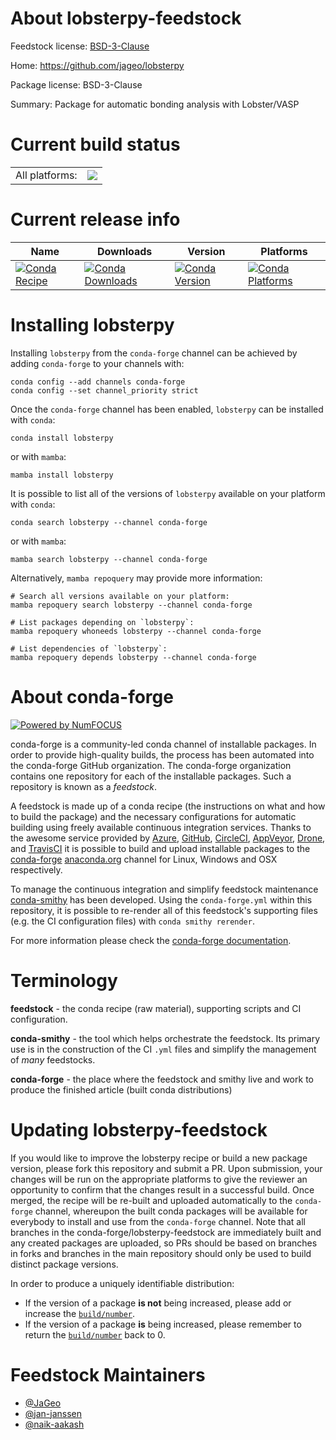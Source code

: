 About lobsterpy-feedstock
=========================

Feedstock license: [BSD-3-Clause](https://github.com/conda-forge/lobsterpy-feedstock/blob/main/LICENSE.txt)

Home: https://github.com/jageo/lobsterpy

Package license: BSD-3-Clause

Summary: Package for automatic bonding analysis with Lobster/VASP

Current build status
====================


<table><tr><td>All platforms:</td>
    <td>
      <a href="https://dev.azure.com/conda-forge/feedstock-builds/_build/latest?definitionId=19871&branchName=main">
        <img src="https://dev.azure.com/conda-forge/feedstock-builds/_apis/build/status/lobsterpy-feedstock?branchName=main">
      </a>
    </td>
  </tr>
</table>

Current release info
====================

| Name | Downloads | Version | Platforms |
| --- | --- | --- | --- |
| [![Conda Recipe](https://img.shields.io/badge/recipe-lobsterpy-green.svg)](https://anaconda.org/conda-forge/lobsterpy) | [![Conda Downloads](https://img.shields.io/conda/dn/conda-forge/lobsterpy.svg)](https://anaconda.org/conda-forge/lobsterpy) | [![Conda Version](https://img.shields.io/conda/vn/conda-forge/lobsterpy.svg)](https://anaconda.org/conda-forge/lobsterpy) | [![Conda Platforms](https://img.shields.io/conda/pn/conda-forge/lobsterpy.svg)](https://anaconda.org/conda-forge/lobsterpy) |

Installing lobsterpy
====================

Installing `lobsterpy` from the `conda-forge` channel can be achieved by adding `conda-forge` to your channels with:

```
conda config --add channels conda-forge
conda config --set channel_priority strict
```

Once the `conda-forge` channel has been enabled, `lobsterpy` can be installed with `conda`:

```
conda install lobsterpy
```

or with `mamba`:

```
mamba install lobsterpy
```

It is possible to list all of the versions of `lobsterpy` available on your platform with `conda`:

```
conda search lobsterpy --channel conda-forge
```

or with `mamba`:

```
mamba search lobsterpy --channel conda-forge
```

Alternatively, `mamba repoquery` may provide more information:

```
# Search all versions available on your platform:
mamba repoquery search lobsterpy --channel conda-forge

# List packages depending on `lobsterpy`:
mamba repoquery whoneeds lobsterpy --channel conda-forge

# List dependencies of `lobsterpy`:
mamba repoquery depends lobsterpy --channel conda-forge
```


About conda-forge
=================

[![Powered by
NumFOCUS](https://img.shields.io/badge/powered%20by-NumFOCUS-orange.svg?style=flat&colorA=E1523D&colorB=007D8A)](https://numfocus.org)

conda-forge is a community-led conda channel of installable packages.
In order to provide high-quality builds, the process has been automated into the
conda-forge GitHub organization. The conda-forge organization contains one repository
for each of the installable packages. Such a repository is known as a *feedstock*.

A feedstock is made up of a conda recipe (the instructions on what and how to build
the package) and the necessary configurations for automatic building using freely
available continuous integration services. Thanks to the awesome service provided by
[Azure](https://azure.microsoft.com/en-us/services/devops/), [GitHub](https://github.com/),
[CircleCI](https://circleci.com/), [AppVeyor](https://www.appveyor.com/),
[Drone](https://cloud.drone.io/welcome), and [TravisCI](https://travis-ci.com/)
it is possible to build and upload installable packages to the
[conda-forge](https://anaconda.org/conda-forge) [anaconda.org](https://anaconda.org/)
channel for Linux, Windows and OSX respectively.

To manage the continuous integration and simplify feedstock maintenance
[conda-smithy](https://github.com/conda-forge/conda-smithy) has been developed.
Using the ``conda-forge.yml`` within this repository, it is possible to re-render all of
this feedstock's supporting files (e.g. the CI configuration files) with ``conda smithy rerender``.

For more information please check the [conda-forge documentation](https://conda-forge.org/docs/).

Terminology
===========

**feedstock** - the conda recipe (raw material), supporting scripts and CI configuration.

**conda-smithy** - the tool which helps orchestrate the feedstock.
                   Its primary use is in the construction of the CI ``.yml`` files
                   and simplify the management of *many* feedstocks.

**conda-forge** - the place where the feedstock and smithy live and work to
                  produce the finished article (built conda distributions)


Updating lobsterpy-feedstock
============================

If you would like to improve the lobsterpy recipe or build a new
package version, please fork this repository and submit a PR. Upon submission,
your changes will be run on the appropriate platforms to give the reviewer an
opportunity to confirm that the changes result in a successful build. Once
merged, the recipe will be re-built and uploaded automatically to the
`conda-forge` channel, whereupon the built conda packages will be available for
everybody to install and use from the `conda-forge` channel.
Note that all branches in the conda-forge/lobsterpy-feedstock are
immediately built and any created packages are uploaded, so PRs should be based
on branches in forks and branches in the main repository should only be used to
build distinct package versions.

In order to produce a uniquely identifiable distribution:
 * If the version of a package **is not** being increased, please add or increase
   the [``build/number``](https://docs.conda.io/projects/conda-build/en/latest/resources/define-metadata.html#build-number-and-string).
 * If the version of a package **is** being increased, please remember to return
   the [``build/number``](https://docs.conda.io/projects/conda-build/en/latest/resources/define-metadata.html#build-number-and-string)
   back to 0.

Feedstock Maintainers
=====================

* [@JaGeo](https://github.com/JaGeo/)
* [@jan-janssen](https://github.com/jan-janssen/)
* [@naik-aakash](https://github.com/naik-aakash/)

